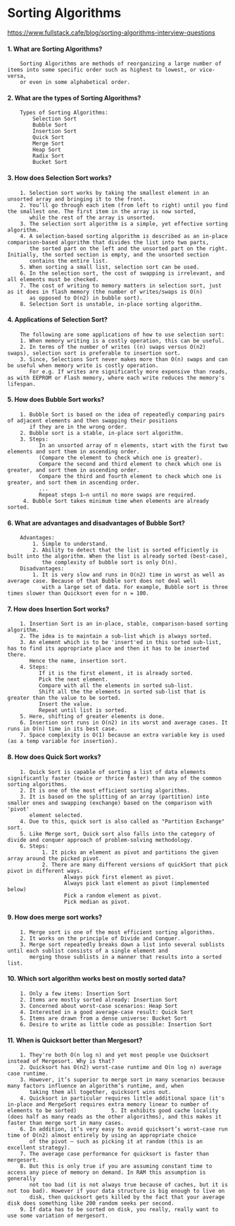 # Sorting Algorithms

https://www.fullstack.cafe/blog/sorting-algorithms-interview-questions

#### 1. What are Sorting Algorithms?
        Sorting Algorithms are methods of reorganizing a large number of items into some specific order such as highest to lowest, or vice-versa, 
        or even in some alphabetical order.

#### 2. What are the types of Sorting Algorithms?
        Types of Sorting Algorithms:
            Selection Sort
            Bubble Sort
            Insertion Sort
            Quick Sort  
            Merge Sort 
            Heap Sort
            Radix Sort
            Bucket Sort
            
#### 3. How does Selection Sort works?
        1. Selection sort works by taking the smallest element in an unsorted array and bringing it to the front. 
        2. You’ll go through each item (from left to right) until you find the smallest one. The first item in the array is now sorted, 
           while the rest of the array is unsorted.
        3. The selection sort algorithm is a simple, yet effective sorting algorithm. 
        4. A selection-based sorting algorithm is described as an in-place comparison-based algorithm that divides the list into two parts, 
           the sorted part on the left and the unsorted part on the right. Initially, the sorted section is empty, and the unsorted section 
           contains the entire list. 
        5. When sorting a small list, selection sort can be used. 
        6. In the selection sort, the cost of swapping is irrelevant, and all elements must be checked. 
        7. The cost of writing to memory matters in selection sort, just as it does in flash memory (the number of writes/swaps is O(n) 
           as opposed to O(n2) in bubble sort).
        8. Selection Sort is unstable, in-place sorting algorithm.
           
#### 4. Applications of Selection Sort?
        The following are some applications of how to use selection sort: 
        1. When memory writing is a costly operation, this can be useful.
        2. In terms of the number of writes ((n) swaps versus O(n2) swaps), selection sort is preferable to insertion sort.
        3. Since, Selections Sort never makes more than O(n) swaps and can be useful when memory write is costly operation.
           For e.g. If writes are significantly more expensive than reads, as with EEPROM or Flash memory, where each write reduces the memory's lifespan.
           
#### 5. How does Bubble Sort works?
        1. Bubble Sort is based on the idea of repeatedly comparing pairs of adjacent elements and then swapping their positions 
           if they are in the wrong order. 
        2. Bubble sort is a stable, in-place sort algorithm.
        3. Steps:
              In an unsorted array of n elements, start with the first two elements and sort them in ascending order. 
              (Compare the element to check which one is greater).
              Compare the second and third element to check which one is greater, and sort them in ascending order.
              Compare the third and fourth element to check which one is greater, and sort them in ascending order.
              ...
              Repeat steps 1–n until no more swaps are required.
         4. Bubble Sort takes minimum time when elements are already sorted.
  
#### 6. What are advantages and disadvantages of Bubble Sort?
        Advantages:
            1. Simple to understand.
            2. Ability to detect that the list is sorted efficiently is built into the algorithm. When the list is already sorted (best-case), 
               the complexity of bubble sort is only O(n).
        Disadvantages:
            1. It is very slow and runs in O(n2) time in worst as well as average case. Because of that Bubble sort does not deal well 
               with a large set of data. For example, Bubble sort is three times slower than Quicksort even for n = 100.

#### 7. How does Insertion Sort works?
        1. Insertion Sort is an in-place, stable, comparison-based sorting algorithm. 
        2. The idea is to maintain a sub-list which is always sorted. 
        3. An element which is to be 'insert'ed in this sorted sub-list, has to find its appropriate place and then it has to be inserted there. 
           Hence the name, insertion sort.
        4. Steps:
              If it is the first element, it is already sorted.
              Pick the next element.
              Compare with all the elements in sorted sub-list.
              Shift all the the elements in sorted sub-list that is greater than the value to be sorted.
              Insert the value.
              Repeat until list is sorted.
        5. Here, shifting of greater elements is done.
        6. Insertion sort runs in O(n2) in its worst and average cases. It runs in O(n) time in its best case.
        7. Space complexity is O(1) because an extra variable key is used (as a temp variable for insertion).
        
#### 8. How does Quick Sort works?
        1. Quick Sort is capable of sorting a list of data elements significantly faster (twice or thrice faster) than any of the common sorting algorithms. 
        2. It is one of the most efficient sorting algorithms.
        3. It is based on the splitting of an array (partition) into smaller ones and swapping (exchange) based on the comparison with 'pivot' 
           element selected. 
        4. Due to this, quick sort is also called as "Partition Exchange" sort. 
        5. Like Merge sort, Quick sort also falls into the category of divide and conquer approach of problem-solving methodology.
        6. Steps:
               1. It picks an element as pivot and partitions the given array around the picked pivot. 
               2. There are many different versions of quickSort that pick pivot in different ways. 
                      Always pick first element as pivot.
                      Always pick last element as pivot (implemented below)
                      Pick a random element as pivot.
                      Pick median as pivot.
               
#### 9. How does merge sort works? 
        1. Merge sort is one of the most efficient sorting algorithms. 
        2. It works on the principle of Divide and Conquer. 
        3. Merge sort repeatedly breaks down a list into several sublists until each sublist consists of a single element and 
           merging those sublists in a manner that results into a sorted list.
           
#### 10. Which sort algorithm works best on mostly sorted data?
        1. Only a few items: Insertion Sort
        2. Items are mostly sorted already: Insertion Sort
        3. Concerned about worst-case scenarios: Heap Sort
        4. Interested in a good average-case result: Quick Sort
        5. Items are drawn from a dense universe: Bucket Sort
        6. Desire to write as little code as possible: Insertion Sort
        
#### 11. When is Quicksort better than Mergesort?
        1. They're both O(n log n) and yet most people use Quicksort instead of Mergesort. Why is that?
        2. Quicksort has O(n2) worst-case runtime and O(n log n) average case runtime. 
        3. However, it’s superior to merge sort in many scenarios because many factors influence an algorithm’s runtime, and, when 
           taking them all together, quicksort wins out.
        4. Quicksort in particular requires little additional space (it's in-place and MergeSort requires extra memory linear to number of elements to be sorted)           5. It exhibits good cache locality (does half as many reads as the other algorithms), and this makes it faster than merge sort in many cases. 
        6. In addition, it’s very easy to avoid quicksort’s worst-case run time of O(n2) almost entirely by using an appropriate choice 
           of the pivot – such as picking it at random (this is an excellent strategy).
        7. The average case performance for quicksort is faster than mergesort. 
        8. But this is only true if you are assuming constant time to access any piece of memory on demand. In RAM this assumption is generally 
           not too bad (it is not always true because of caches, but it is not too bad). However if your data structure is big enough to live on 
           disk, then quicksort gets killed by the fact that your average disk does something like 200 random seeks per second.
        9. If data has to be sorted on disk, you really, really want to use some variation of mergesort.


      
